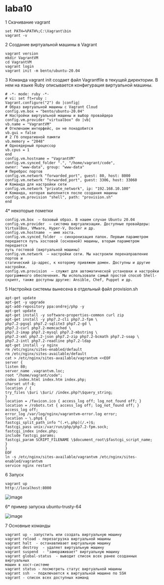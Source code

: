 # laba10

1 Скачивание vagrant
```
set PATH=%PATH%;C:\Vagrant\bin
vagrant -v
```
2 Создание виртуальной машины в Vagrant
```
vagrant version
mkdir VagrantVM
cd VagrantVM
vagrant login
vagrant init -m bento/ubuntu-20.04
```
3 Команда  vagrant init создает файл Vagrantfile в текущей директории. В нем на
языке Ruby описывается конфигурация виртуальной машины.
```
# -*- mode: ruby -*-
# vi: set ft=ruby :
Vagrant.configure("2") do |config|
# Образ виртуальной машины с Vagrant Cloud
config.vm.box = "bento/ubuntu-20.04"
# Настройки виртуальной машины и выбор провайдера
config.vm.provider "virtualbox" do |vb|
vb.name = "VagrantVM"
# Отключаем интерфейс, он не понадобится
vb.gui = false
# 2 Гб оперативной памяти
vb.memory = "2048"
# Одноядерный процессор
vb.cpus = 1
end
config.vm.hostname = "VagrantVM"
config.vm.synced_folder ".", "/home/vagrant/code",
owner: "www-data", group: "www-data"
# Переброс портов
config.vm.network "forwarded_port", guest: 80, host: 8000
config.vm.network "forwarded_port", guest: 3306, host: 33060
# Команда для настройки сети
config.vm.network "private_network", ip: "192.168.10.100"
# Команда, которая выполнится после создания машины
config.vm.provision "shell", path: "provision.sh"
end
```
4* некоторые пометки
```
config.vm.box  — базовый образ. В нашем случае Ubuntu 20.04
config.vm.provider  — система виртуализации. Доступные провайдеры:
VirtualBox, VMware, Hyper-V, Docker и др.
config.vm.hostname  — имя хоста.
config.vm.synced_folder  — синхронизация папок. Первым параметром
передается путь хостовой (основной) машины, вторым параметром передается
путь гостевой (виртуальной машины)
config.vm.network  — настройки сети. Мы настроили перенаправление портов и
статический ip-адрес, к которому привяжем домен. Доступны и другие
настройки.
config.vm.provision  — служит для автоматической установки и настройки
программного обеспечения. Мы использовали самый простой способ Shell-
скрипт, также доступны другие: Ansible, Chef, Puppet и др.
```
5 Настройка системы вынесена в отдельный файл provision.sh
```
apt-get update
apt-get -y upgrade
apt-add-repository ppa:ondrej/php -y
apt-get update
apt-get install -y software-properties-common curl zip
apt-get install -y php7.2-cli php7.2-fpm \
php7.2-pgsql php7.2-sqlite3 php7.2-gd \
php7.2-curl php7.2-memcached \
php7.2-imap php7.2-mysql php7.2-mbstring \
php7.2-xml php7.2-json php7.2-zip php7.2-bcmath php7.2-soap \
php7.2-intl php7.2-readline php7.2-ldap
apt-get install -y nginx
rm /etc/nginx/sites-enabled/default
rm /etc/nginx/sites-available/default
cat > /etc/nginx/sites-available/vagrantvm <<EOF
server {
listen 80;
server_name .vagrantvm.loc;
root "/home/vagrant/code";
index index.html index.htm index.php;
charset utf-8;
location / {
try_files \$uri \$uri/ /index.php?\$query_string;
}
location = /favicon.ico { access_log off; log_not_found off; }
location = /robots.txt { access_log off; log_not_found off; }
access_log off;
error_log /var/log/nginx/vagrantvm-error.log error;
location ~ \.php$ {
fastcgi_split_path_info ^(.+\.php)(/.+)$;
fastcgi_pass unix:/var/run/php/php7.2-fpm.sock;
fastcgi_index index.php;
include fastcgi_params;
fastcgi_param SCRIPT_FILENAME \$document_root\$fastcgi_script_name;
}
}
EOF
ln -s /etc/nginx/sites-available/vagrantvm /etc/nginx/sites-enabled/vagrantvm
service nginx restart
```
6 Запуск
```
vagrant up
http://localhost:8000
```
![image](https://user-images.githubusercontent.com/46539072/172272927-7f91bf6d-0ced-4e35-9593-6fad22c091e4.png)

6* пример запуска ubuntu-trusty-64

![image](https://user-images.githubusercontent.com/46539072/172271050-b11f907e-58b3-4081-aa9e-3fc04322a0d6.png)

7 Основные команды
```
vagrant up - запустить или создать виртуальную машину
vagrant reload - перезагрузка виртуальной машины
vagrant halt  - останавливает виртуальную машину
vagrant destroy  - удаляет виртуальную машину
vagrant suspend  - "замораживает" виртуальную машину
vagrant global-status  - выводит список всех ранее созданных виртуальных
машин в хост-системе
vagrant status - посмотреть статус виртуальной машины
vagrant ssh  - подключается к виртуальной машине по SSH
vagrant - список всех доступных команд
```
